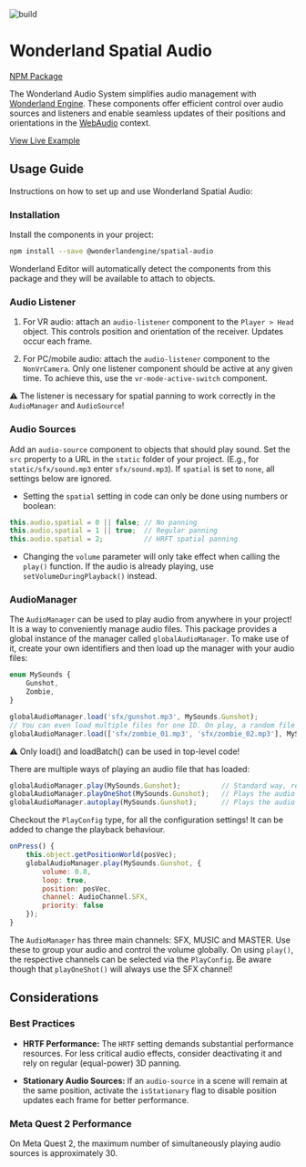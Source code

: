 ![build](https://github.com/WonderlandEngine/wonderland-engine-examples/actions/workflows/github-pages.yml/badge.svg)

# Wonderland Spatial Audio

[NPM Package](https://www.npmjs.com/package/@wonderlandengine/spatial-audio)

The Wonderland Audio System simplifies audio management with
[Wonderland Engine](https://wonderlandengine.com). These components offer efficient control
over audio sources and listeners and enable seamless updates of their positions and
orientations in the [WebAudio](https://developer.mozilla.org/en-US/docs/Web/API/Web_Audio_API) context.

[View Live Example](https://wonderlandengine.github.io/wonderland-spatial-audio/)


## Usage Guide

Instructions on how to set up and use Wonderland Spatial Audio:

### Installation

Install the components in your project:

```sh
npm install --save @wonderlandengine/spatial-audio
```

Wonderland Editor will automatically detect the components from this package and they will
be available to attach to objects.

### Audio Listener

1. For VR audio: attach an `audio-listener` component to the `Player > Head` object.
   This controls position and orientation of the receiver. Updates occur each frame.

2. For PC/mobile audio: attach the `audio-listener` component to the `NonVrCamera`.
   Only one listener component should be active at any given time. To achieve this, use
   the `vr-mode-active-switch` component.

 ⚠️  The listener is necessary for spatial panning to work correctly in the `AudioManager` and `AudioSource`!

### Audio Sources

Add an `audio-source` component to objects that should play sound. Set the `src`
property to a URL in the `static` folder of your project.
(E.g., for `static/sfx/sound.mp3` enter `sfx/sound.mp3`).
If `spatial` is set to `none`, all settings below are ignored.

- Setting the `spatial` setting in code can only be done using numbers or boolean:
```js
this.audio.spatial = 0 || false; // No panning
this.audio.spatial = 1 || true;  // Regular panning
this.audio.spatial = 2;          // HRFT spatial panning
```

- Changing the `volume` parameter will only take effect when calling the `play()` function. If the audio is already 
  playing, use `setVolumeDuringPlayback()` instead.

### AudioManager

The `AudioManager` can be used to play audio from anywhere in your project! It is a way to conveniently 
manage audio files. This package provides a global instance of the manager called `globalAudioManager`. To make use of 
it, create 
your own 
identifiers and then load up the 
manager 
with your audio files:

```js
enum MySounds {
    Gunshot,
    Zombie,
}

globalAudioManager.load('sfx/gunshot.mp3', MySounds.Gunshot);
// You can even load multiple files for one ID. On play, a random file of the provided ones will be selected. 
globalAudioManager.load(['sfx/zombie_01.mp3', 'sfx/zombie_02.mp3'], MySounds.Zombie);
```
⚠️ Only load() and loadBatch() can be used in top-level code!

There are multiple ways of playing an audio file that has loaded:

```js
globalAudioManager.play(MySounds.Gunshot);          // Standard way, returns an ID with which audio can be stopped.
globalAudioManager.playOneShot(MySounds.Gunshot);   // Plays the audio for one time only.
globalAudioManager.autoplay(MySounds.Gunshot);      // Plays the audio as soon as the user has interacted with the site.
```

Checkout the `PlayConfig` type, for all the configuration settings! It can be added to change the playback behaviour.

```js
onPress() {
    this.object.getPositionWorld(posVec);
    globalAudioManager.play(MySounds.Gunshot, {
        volume: 0.8,
        loop: true,
        position: posVec,
        channel: AudioChannel.SFX,
        priority: false
    });
}
```

The `AudioManager` has three main channels: SFX, MUSIC and MASTER. Use these to group your audio and 
control the 
volume globally. On using `play()`, the respective channels can be selected via the `PlayConfig`. Be aware 
though that `playOneShot()` will always use the SFX channel!


## Considerations

### Best Practices

- **HRTF Performance:** The `HRTF` setting demands substantial performance resources.
  For less critical audio effects, consider deactivating it and rely on regular
  (equal-power) 3D panning.

- **Stationary Audio Sources:** If an `audio-source` in a scene will remain at the same
  position, activate the `isStationary` flag to disable position updates each frame for
  better performance.

### Meta Quest 2 Performance

On Meta Quest 2, the maximum number of simultaneously playing audio sources is
approximately 30.
